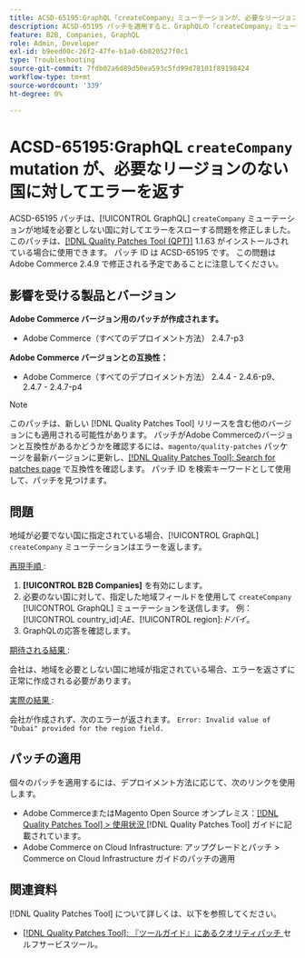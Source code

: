 ```yaml
---
title: ACSD-65195:GraphQL「createCompany」ミューテーションが、必要なリージョンのない国に対してエラーを返す
description: ACSD-65195 パッチを適用すると、GraphQLの「createCompany」ミューテーションによって、地域を必要としない国でエラーがスローされるAdobe Commerceの問題を修正できます。
feature: B2B, Companies, GraphQL
role: Admin, Developer
exl-id: b9eed00c-26f2-47fe-b1a0-6b020527f0c1
type: Troubleshooting
source-git-commit: 7fdb02a6d89d50ea593c5fd99d78101f89198424
workflow-type: tm+mt
source-wordcount: '339'
ht-degree: 0%

---
```


# ACSD-65195:GraphQL `createCompany` mutation が、必要なリージョンのない国に対してエラーを返す

ACSD-65195 パッチは、[!UICONTROL GraphQL] `createCompany` ミューテーションが地域を必要としない国に対してエラーをスローする問題を修正しました。 このパッチは、[[!DNL Quality Patches Tool (QPT)]](/help/tools/quality-patches-tool/quality-patches-tool-to-self-serve-quality-patches.md) 1.1.63 がインストールされている場合に使用できます。 パッチ ID は ACSD-65195 です。 この問題はAdobe Commerce 2.4.9 で修正される予定であることに注意してください。

## 影響を受ける製品とバージョン

**Adobe Commerce バージョン用のパッチが作成されます。**

* Adobe Commerce（すべてのデプロイメント方法） 2.4.7-p3

**Adobe Commerce バージョンとの互換性：**

* Adobe Commerce（すべてのデプロイメント方法） 2.4.4 - 2.4.6-p9、2.4.7 - 2.4.7-p4

>[!NOTE]
>
>このパッチは、新しい [!DNL Quality Patches Tool] リリースを含む他のバージョンにも適用される可能性があります。 パッチがAdobe Commerceのバージョンと互換性があるかどうかを確認するには、`magento/quality-patches` パッケージを最新バージョンに更新し、[[!DNL Quality Patches Tool]: Search for patches page](https://experienceleague.adobe.com/tools/commerce-quality-patches/index.html) で互換性を確認します。 パッチ ID を検索キーワードとして使用して、パッチを見つけます。

## 問題

地域が必要でない国に指定されている場合、[!UICONTROL GraphQL] `createCompany` ミューテーションはエラーを返します。

<u> 再現手順 </u>:

1. **[!UICONTROL B2B Companies]** を有効にします。
1. 必要のない国に対して、指定した地域フィールドを使用して `createCompany` [!UICONTROL GraphQL] ミューテーションを送信します。 例：[!UICONTROL country_id]:*AE*、[!UICONTROL region]:*ドバイ*。
1. GraphQLの応答を確認します。

<u> 期待される結果 </u>:

会社は、地域を必要としない国に地域が指定されている場合、エラーを返さずに正常に作成される必要があります。

<u> 実際の結果 </u>:

会社が作成されず、次のエラーが返されます。
`Error: Invalid value of "Dubai" provided for the region field.`

## パッチの適用

個々のパッチを適用するには、デプロイメント方法に応じて、次のリンクを使用します。

* Adobe CommerceまたはMagento Open Source オンプレミス：[[!DNL Quality Patches Tool] > 使用状況 ](/help/tools/quality-patches-tool/usage.md)[!DNL Quality Patches Tool] ガイドに記載されています。
* Adobe Commerce on Cloud Infrastructure: アップグレードとパッチ > Commerce on Cloud Infrastructure ガイドのパッチの適用

## 関連資料

[!DNL Quality Patches Tool] について詳しくは、以下を参照してください。

* [[!DNL Quality Patches Tool]: 『ツールガイド』にあるクオリティパッチ ](/help/tools/quality-patches-tool/quality-patches-tool-to-self-serve-quality-patches.md) セルフサービスツール。
